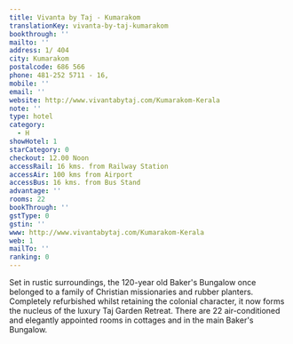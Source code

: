 ```yaml
---
title: Vivanta by Taj - Kumarakom
translationKey: vivanta-by-taj-kumarakom
bookthrough: ''
mailto: ''
address: 1/ 404
city: Kumarakom
postalcode: 686 566
phone: 481-252 5711 - 16,
mobile: ''
email: ''
website: http://www.vivantabytaj.com/Kumarakom-Kerala
note: ''
type: hotel
category:
  - H
showHotel: 1
starCategory: 0
checkout: 12.00 Noon
accessRail: 16 kms. from Railway Station
accessAir: 100 kms from Airport
accessBus: 16 kms. from Bus Stand
advantage: ''
rooms: 22
bookThrough: ''
gstType: 0
gstin: ''
www: http://www.vivantabytaj.com/Kumarakom-Kerala
web: 1
mailTo: ''
ranking: 0
---
```







Set in rustic surroundings, the 120-year old Baker's Bungalow once belonged to a family of Christian missionaries and rubber planters. Completely refurbished whilst retaining the colonial character, it now forms the nucleus of the luxury Taj Garden Retreat. There are 22 air-conditioned and elegantly appointed rooms in cottages and in the main Baker's Bungalow.